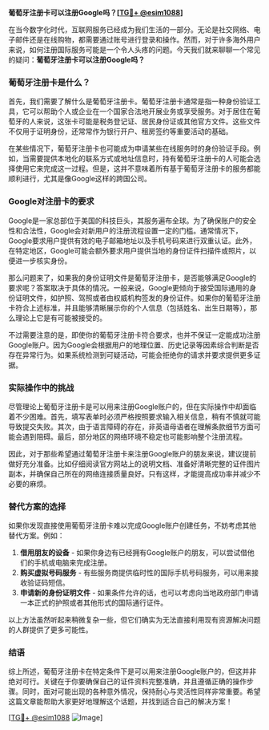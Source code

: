 **葡萄牙注册卡可以注册Google吗？[[TG💪+ @esim1088](https://t.me/s/esim1088)]**

在当今数字化时代，互联网服务已经成为我们生活的一部分。无论是社交网络、电子邮件还是在线购物，都需要通过账号进行登录和操作。然而，对于许多海外用户来说，如何注册国际服务可能是一个令人头疼的问题。今天我们就来聊聊一个常见的疑问：**葡萄牙注册卡可以注册Google吗？**

### 葡萄牙注册卡是什么？

首先，我们需要了解什么是葡萄牙注册卡。葡萄牙注册卡通常是指一种身份验证工具，它可以帮助个人或企业在一个国家合法地开展业务或享受服务。对于居住在葡萄牙的人来说，这张卡可能是税务登记证、居民身份证或其他官方文件。这些文件不仅用于证明身份，还常常作为银行开户、租房签约等重要活动的基础。

在某些情况下，葡萄牙注册卡也可能成为申请某些在线服务时的身份验证手段。例如，当需要提供本地化的联系方式或地址信息时，持有葡萄牙注册卡的人可能会选择使用它来完成这一过程。但是，这并不意味着所有基于葡萄牙注册卡的服务都能顺利进行，尤其是像Google这样的跨国公司。

### Google对注册卡的要求

Google是一家总部位于美国的科技巨头，其服务遍布全球。为了确保账户的安全性和合法性，Google会对新用户的注册流程设置一定的门槛。通常情况下，Google要求用户提供有效的电子邮箱地址以及手机号码来进行双重认证。此外，在特定地区，Google可能会额外要求用户提供当地的身份证件扫描件或照片，以便进一步核实身份。

那么问题来了，如果我的身份证明文件是葡萄牙注册卡，是否能够满足Google的要求呢？答案取决于具体的情况。一般来说，Google更倾向于接受国际通用的身份证明文件，如护照、驾照或者由权威机构签发的身份证件。如果你的葡萄牙注册卡符合上述标准，并且能够清晰展示你的个人信息（包括姓名、出生日期等），那么理论上它是有可能被接受的。

不过需要注意的是，即使你的葡萄牙注册卡符合要求，也并不保证一定能成功注册Google账户。因为Google会根据用户的地理位置、历史记录等因素综合判断是否存在异常行为。如果系统检测到可疑活动，可能会拒绝你的请求并要求提供更多证据。

### 实际操作中的挑战

尽管理论上葡萄牙注册卡是可以用来注册Google账户的，但在实际操作中却面临着不少困难。首先，填写表单时必须严格按照要求输入相关信息，稍有不慎就可能导致提交失败。其次，由于语言障碍的存在，非英语母语者在理解条款细节方面可能会遇到阻碍。最后，部分地区的网络环境不稳定也可能影响整个注册流程。

因此，对于那些希望通过葡萄牙注册卡来注册Google账户的朋友来说，建议提前做好充分准备。比如仔细阅读官方网站上的说明文档、准备好清晰完整的证件图片副本，并确保自己所在的网络连接质量良好。只有这样，才能提高成功率并减少不必要的麻烦。

### 替代方案的选择

如果你发现直接使用葡萄牙注册卡难以完成Google账户创建任务，不妨考虑其他替代方案。例如：

1. **借用朋友的设备** - 如果你身边有已经拥有Google账户的朋友，可以尝试借他们的手机或电脑来完成注册。
2. **购买虚拟号码服务** - 有些服务商提供临时性的国际手机号码服务，可以用来接收验证码短信。
3. **申请新的身份证明文件** - 如果条件允许的话，也可以考虑向当地政府部门申请一本正式的护照或者其他形式的国际通行证件。

以上方法虽然听起来稍微复杂一些，但它们确实为无法直接利用现有资源解决问题的人群提供了更多可能性。

### 结语

综上所述，葡萄牙注册卡在特定条件下是可以用来注册Google账户的，但这并非绝对可行。关键在于你要确保自己的证件资料完整准确，并且遵循正确的操作步骤。同时，面对可能出现的各种意外情况，保持耐心与灵活性同样非常重要。希望这篇文章能帮助大家更好地理解这个话题，并找到适合自己的解决方案！

[[TG💪+ @esim1088](https://t.me/s/esim1088) ![Image](https://i.postimg.cc/4NQfJmqS/Snipaste-2025-05-13-00-14-12.png)]